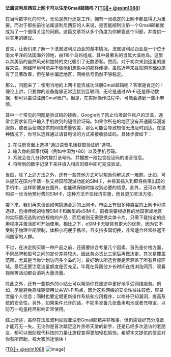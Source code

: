**法属波利尼西亚上网卡可以注册Gmail邮箱吗？[[TG💪+ @esim1088](https://t.me/s/esim1088)]**

在当今数字化的时代，无论是旅行还是工作，拥有一张稳定的上网卡都显得尤为重要。而对于那些前往法属波利尼西亚的人来说，是否能顺利注册一个Gmail邮箱就成为了一个值得关注的问题。这篇文章将从多个角度为你解答这个问题，并提供一些实用的建议。

首先，让我们来了解一下法属波利尼西亚的基本情况。法属波利尼西亚是一个位于南太平洋的法国海外领地，由118个岛屿组成，其中最著名的当属大溪地岛。这里以其美丽的自然风光和独特的文化吸引了无数游客。然而，对于初次来到这里的游客来说，网络环境可能并不像他们想象中的那样便捷。虽然近年来互联网基础设施有了显著改善，但在某些偏远地区，网络信号仍然不够稳定。

那么，问题来了：使用当地的上网卡能否成功注册Gmail邮箱呢？答案是肯定的！理论上讲，只要你的设备能够正常连接到互联网，无论是通过Wi-Fi还是移动数据，都可以尝试注册Gmail账户。但是，在实际操作过程中，可能会遇到一些小麻烦。

其中一个常见的问题是验证码的接收。Google为了防止垃圾邮件账户的泛滥，通常会要求新用户输入手机收到的短信验证码。如果你所在的地区没有开通国际漫游服务，或者运营商提供的网络质量较差，那么可能会导致短信无法及时到达。在这种情况下，你可以选择通过语音电话的方式来接收验证码。具体步骤如下：

1. 在注册页面上选择“通过语音电话获取验证码”选项。
2. 输入你的国家代码（例如中国为+86）以及手机号码。
3. 系统会在几分钟内拨打该号码，并播放一段包含验证码的语音信息。
4. 将听到的数字记录下来并填入相应的框中即可完成验证。

当然，除了上述方法之外，还有一些其他方式可以帮助你解决这一难题。比如，可以提前在国内申请一张支持国际漫游功能的SIM卡，并将其插入到即将携带出国的手机中。这样即便身在国外，也能确保随时接收到必要的信息。此外，还可以考虑购买一张当地预付费的SIM卡，这种方法不仅经济实惠，而且更加灵活方便。

接下来，我们再来谈谈如何挑选合适的上网卡。市面上有很多种类型的上网卡可供选择，包括传统的物理SIM卡和新型的eSIM卡。前者需要根据目的地国家或地区的实际情况选购对应规格的产品；而后者则无需更换实体卡片，只需下载指定的应用程序并激活即可开始使用。相比之下，eSIM卡无疑具有更大的优势，因为它不受制于物理空间限制，体积小巧便于携带，且支持多国切换，非常适合经常往返不同国家的人群。

不过，在决定购买哪一种产品之前，还需要综合考量几个因素。首先是价格方面，不同品牌和型号之间的定价差异较大，因此务必货比三家后再做决定。其次是覆盖范围，尤其是当你计划访问多个岛屿时，最好确认所选套餐是否涵盖了所有目标区域。最后还要注意流量额度是否充足，毕竟在异国他乡长时间在线浏览网页、观看视频等活动都会消耗大量流量。

除此之外，还有一些额外的小贴士可以帮助你在旅途中更好地享受网络服务。例如，尽量避免高峰期使用公共Wi-Fi热点，因为这些网络的安全性往往较低，容易泄露个人信息；同时也要定期更新操作系统和应用程序，以修补已知漏洞，提高系统的安全性。另外，如果条件允许的话，不妨多准备几张备用电池或者充电宝，以防万一电量耗尽影响正常使用。

综上所述，虽然在法属波利尼西亚注册Gmail邮箱并非难事，但仍需做好充分准备才能万无一失。无论你是首次踏足这片热带天堂的新手，还是已经多次造访的老朋友，都可以借助现代科技的力量让旅程变得更加轻松愉快。希望本文提供的信息对你有所帮助，祝大家旅途愉快！

[[TG💪+ @esim1088](https://t.me/s/esim1088) ![Image](https://i.postimg.cc/4NQfJmqS/Snipaste-2025-05-13-00-14-12.png)]